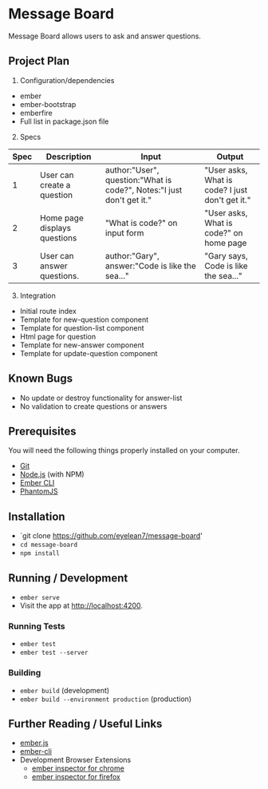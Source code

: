 # Message Board

Message Board allows users to ask and answer questions.

## Project Plan

1. Configuration/dependencies
  * ember
  * ember-bootstrap
  * emberfire
  * Full list in package.json file

2. Specs

  |Spec|Description|Input|Output|
  |---|---|---|---|
  |1|User can create a question|author:"User", question:"What is code?", Notes:"I just don't get it."|"User asks, What is code? I just don't get it."|
  |2|Home page displays questions|"What is code?" on input form|"User asks, What is code?" on home page|
  |3|User can answer questions.|author:"Gary", answer:"Code is like the sea..."|"Gary says, Code is like the sea..."|

3. Integration
  * Initial route index
  * Template for new-question component
  * Template for question-list component
  * Html page for question
  * Template for new-answer component
  * Template for update-question component

## Known Bugs

* No update or destroy functionality for answer-list
* No validation to create questions or answers

## Prerequisites

You will need the following things properly installed on your computer.

* [Git](https://git-scm.com/)
* [Node.js](https://nodejs.org/) (with NPM)
* [Ember CLI](https://ember-cli.com/)
* [PhantomJS](http://phantomjs.org/)

## Installation

* `git clone https://github.com/eyelean7/message-board'
* `cd message-board`
* `npm install`

## Running / Development

* `ember serve`
* Visit the app at [http://localhost:4200](http://localhost:4200).

### Running Tests

* `ember test`
* `ember test --server`

### Building

* `ember build` (development)
* `ember build --environment production` (production)

## Further Reading / Useful Links

* [ember.js](http://emberjs.com/)
* [ember-cli](https://ember-cli.com/)
* Development Browser Extensions
  * [ember inspector for chrome](https://chrome.google.com/webstore/detail/ember-inspector/bmdblncegkenkacieihfhpjfppoconhi)
  * [ember inspector for firefox](https://addons.mozilla.org/en-US/firefox/addon/ember-inspector/)
